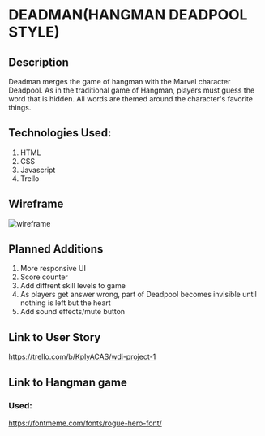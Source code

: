 # DEADMAN(HANGMAN DEADPOOL STYLE)

## Description
Deadman merges the game of hangman with the Marvel character Deadpool. As in the traditional game of Hangman, players must guess the word that is hidden. All words are themed around the character's favorite things. 
## Technologies Used:
1. HTML
2. CSS
3. Javascript
4. Trello

## Wireframe
![wireframe](images/wireframe.png "Wireframe of project")

## Planned Additions
1. More responsive UI
2. Score counter
3. Add diffrent skill levels to game
4. As players get answer wrong, part of Deadpool becomes invisible until nothing is left but the heart
5. Add sound effects/mute button
## Link to User Story
https://trello.com/b/KplyACAS/wdi-project-1

## Link to Hangman game


### Used:
https://fontmeme.com/fonts/rogue-hero-font/
